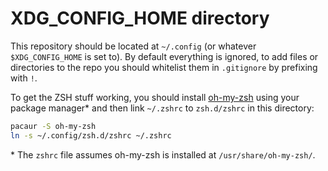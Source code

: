 # XDG\_CONFIG\_HOME directory

This repository should be located at `~/.config` (or whatever `$XDG_CONFIG_HOME` is set to). By default everything is ignored, to add files or directories to the repo you should whitelist them in `.gitignore` by prefixing with `!`.

To get the ZSH stuff working, you should install [oh-my-zsh][omz] using your package manager\* and then link `~/.zshrc` to `zsh.d/zshrc` in this directory:

```bash
pacaur -S oh-my-zsh
ln -s ~/.config/zsh.d/zshrc ~/.zshrc
```

\* The `zshrc` file assumes oh-my-zsh is installed at `/usr/share/oh-my-zsh/`.

[omz]: https://aur.archlinux.org/packages/oh-my-zsh-git/
